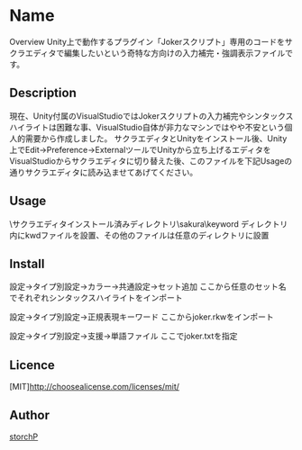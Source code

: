 Name
====

Overview
Unity上で動作するプラグイン「Jokerスクリプト」専用のコードをサクラエディタで編集したいという奇特な方向けの入力補完・強調表示ファイルです。

## Description
現在、Unity付属のVisualStudioではJokerスクリプトの入力補完やシンタックスハイライトは困難な事、VisualStudio自体が非力なマシンではやや不安という個人的需要から作成しました。
サクラエディタとUnityをインストール後、Unity上でEdit->Preference->ExternalツールでUnityから立ち上げるエディタをVisualStudioからサクラエディタに切り替えた後、このファイルを下記Usageの通りサクラエディタに読み込ませてあげてください。

## Usage
\サクラエディタインストール済みディレクトリ\sakura\keyword ディレクトリ内にkwdファイルを設置、その他のファイルは任意のディレクトリに設置

## Install
設定->タイプ別設定->カラー->共通設定->セット追加
ここから任意のセット名でそれぞれシンタックスハイライトをインポート

設定->タイプ別設定->正規表現キーワード
ここからjoker.rkwをインポート

設定->タイプ別設定->支援->単語ファイル
ここでjoker.txtを指定

## Licence

[MIT]http://choosealicense.com/licenses/mit/

## Author

[storchP](https://github.com/storchP)

